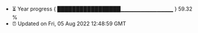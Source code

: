 - ⏳ Year progress { █████████████████▁▁▁▁▁▁▁▁▁▁▁▁▁ } 59.32 %
- ⏰ Updated on Fri, 05 Aug 2022 12:48:59 GMT

